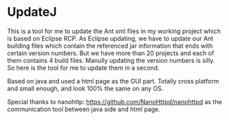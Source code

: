 UpdateJ
=======

This is a tool for me to update the Ant xml files in my working project which is based on Eclipse RCP.
As Eclipse updating, we have to update our Ant building files which contain the referenced jar information that ends with certain version numbers.
But we have more than 20 projects and each of them contains 4 build files.
Manully updating the version numbers is silly.
So here is the tool for me to update them in a second.

Based on java and used a html page as the GUI part.
Totally cross platform and small enough, and look 100% the same on any OS.


Special thanks to nanohttp: https://github.com/NanoHttpd/nanohttpd as the communication tool between java side and html page.
